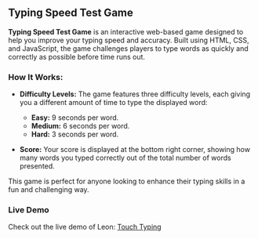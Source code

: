 ## Typing Speed Test Game

**Typing Speed Test Game** is an interactive web-based game designed to help you improve your typing speed and accuracy. Built using HTML, CSS, and JavaScript, the game challenges players to type words as quickly and correctly as possible before time runs out.

### How It Works:
- **Difficulty Levels:** The game features three difficulty levels, each giving you a different amount of time to type the displayed word:
  - **Easy:** 9 seconds per word.
  - **Medium:** 6 seconds per word.
  - **Hard:** 3 seconds per word.

- **Score:** Your score is displayed at the bottom right corner, showing how many words you typed correctly out of the total number of words presented.

This game is perfect for anyone looking to enhance their typing skills in a fun and challenging way.

### Live Demo
Check out the live demo of Leon: [Touch Typing](https://abdelsalam-ebrahim.github.io/Touch-Typing/)

